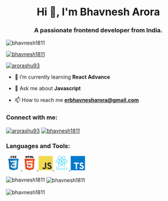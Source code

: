 <h1 align="center">Hi 👋, I'm Bhavnesh Arora</h1>
<h3 align="center">A passionate frontend developer from India.</h3>

<p align="left"> <img src="https://komarev.com/ghpvc/?username=bhavnesh1811&label=Profile%20views&color=0e75b6&style=flat" alt="bhavnesh1811" /> </p>

<p align="left"> <a href="https://github.com/ryo-ma/github-profile-trophy"><img src="https://github-profile-trophy.vercel.app/?username=bhavnesh1811&theme=onedark" alt="bhavnesh1811" /></a> </p>

<p align="left"> <a href="https://twitter.com/arorashu93" target="blank"><img src="https://img.shields.io/twitter/follow/arorashu93?logo=twitter&style=for-the-badge" alt="arorashu93" /></a> </p>

- 🌱 I’m currently learning **React Advance**

- 💬 Ask me about **Javascript**

- 📫 How to reach me **erbhavnesharora@gmail.com**

<h3 align="left">Connect with me:</h3>
<p align="left">
<a href="https://twitter.com/arorashu93" target="blank"><img align="center" src="https://raw.githubusercontent.com/rahuldkjain/github-profile-readme-generator/master/src/images/icons/Social/twitter.svg" alt="arorashu93" height="30" width="40" /></a>
<a href="https://www.linkedin.com/in/bhavnesh-arora/" target="blank"><img align="center" src="https://cdns.iconmonstr.com/wp-content/releases/preview/2012/240/iconmonstr-linkedin-3.png" alt="bhavnesh1811" height="30" width="40" /></a>
</p>

<h3 align="left">Languages and Tools:</h3>
<p align="left"> <a href="https://www.w3schools.com/css/" target="_blank" rel="noreferrer"> <img src="https://raw.githubusercontent.com/devicons/devicon/master/icons/css3/css3-original-wordmark.svg" alt="css3" width="40" height="40"/> </a> <a href="https://www.w3.org/html/" target="_blank" rel="noreferrer"> <img src="https://raw.githubusercontent.com/devicons/devicon/master/icons/html5/html5-original-wordmark.svg" alt="html5" width="40" height="40"/> </a> <a href="https://developer.mozilla.org/en-US/docs/Web/JavaScript" target="_blank" rel="noreferrer"> <img src="https://raw.githubusercontent.com/devicons/devicon/master/icons/javascript/javascript-original.svg" alt="javascript" width="40" height="40"/> </a> <a href="https://reactjs.org/" target="_blank" rel="noreferrer"> <img src="https://raw.githubusercontent.com/devicons/devicon/master/icons/react/react-original-wordmark.svg" alt="react" width="40" height="40"/> </a> <a href="https://www.typescriptlang.org/" target="_blank" rel="noreferrer"> <img src="https://raw.githubusercontent.com/devicons/devicon/master/icons/typescript/typescript-original.svg" alt="typescript" width="40" height="40"/> </a> </p>

<p><img align="left" src="https://github-readme-stats.vercel.app/api/top-langs?username=bhavnesh1811&show_icons=true&locale=en&layout=compact" alt="bhavnesh1811" /></p>

<p>&nbsp;<img align="center" src="https://github-readme-stats.vercel.app/api?username=bhavnesh1811&show_icons=true&locale=en" alt="bhavnesh1811" /></p>

<p><img align="center" src="https://github-readme-streak-stats.herokuapp.com/?user=bhavnesh1811&" alt="bhavnesh1811" /></p>
